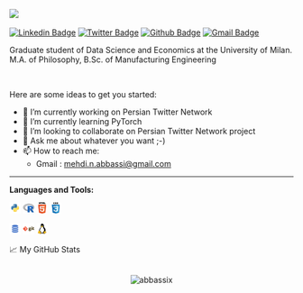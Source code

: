 ![](https://visitor-badge.glitch.me/badge?page_id=abbassix)

[![Linkedin Badge](https://img.shields.io/badge/-LinkedIn-blue?style=for-the-badge&logo=Linkedin&logoColor=white&link=https://www.linkedin.com/in/mehdi-abbassi/)](https://www.linkedin.com/in/mehdi-abbassi/)
[![Twitter Badge](https://img.shields.io/badge/-Twitter-1ca0f1?style=for-the-badge&labelColor=1ca0f1&logo=twitter&logoColor=white&link=https://twitter.com/mabbassix)](https://twitter.com/mabbassix)
[![Github Badge](https://img.shields.io/badge/-github-black?style=for-the-badge&labelColor=black&logo=github&logoColor=white&link=https://github.com/abbassix)](https://github.com/abbassix)
[![Gmail Badge](https://img.shields.io/badge/-Gmail-c14438?style=for-the-badge&logo=Gmail&logoColor=white&link=mailto:mehdi.n.abbassi@gmail.com)](mailto:mehdi.n.abbassi@gmail.com)

Graduate student of Data Science and Economics at the University of Milan.
M.A. of Philosophy, B.Sc. of Manufacturing Engineering

<br>

<!--
**abbassix/abbassix** is a ✨ _special_ ✨ repository because its `README.md` (this file) appears on your GitHub profile.-->

Here are some ideas to get you started:

- 🔭 I’m currently working on Persian Twitter Network
- 🌱 I’m currently learning PyTorch
- 👯 I’m looking to collaborate on Persian Twitter Network project
- 💬 Ask me about whatever you want ;-)
- 📫 How to reach me: 
    <!--- Website: [abbassix.com](https://abbassix.com)-->
    - Gmail : <a href="mailto:mehdi.n.abbassi@gmail.com">mehdi.n.abbassi@gmail.com</a> 

--- 
**Languages and Tools:**  

<code><img height="20" src="https://raw.githubusercontent.com/github/explore/80688e429a7d4ef2fca1e82350fe8e3517d3494d/topics/python/python.png"></code>
<code><img height="20" src="https://raw.githubusercontent.com/github/explore/80688e429a7d4ef2fca1e82350fe8e3517d3494d/topics/r/r.png"></code>
<code><img height="20" src="https://raw.githubusercontent.com/github/explore/80688e429a7d4ef2fca1e82350fe8e3517d3494d/topics/html/html.png"></code>
<code><img height="20" src="https://raw.githubusercontent.com/github/explore/80688e429a7d4ef2fca1e82350fe8e3517d3494d/topics/css/css.png"></code>

<code><img height="20" src="https://raw.githubusercontent.com/github/explore/80688e429a7d4ef2fca1e82350fe8e3517d3494d/topics/sql/sql.png"></code>
<code><img height="20" src="https://raw.githubusercontent.com/github/explore/80688e429a7d4ef2fca1e82350fe8e3517d3494d/topics/git/git.png"></code>
<code><img height="20" src="https://raw.githubusercontent.com/github/explore/80688e429a7d4ef2fca1e82350fe8e3517d3494d/topics/linux/linux.png"></code>


<summary>📈 My GitHub Stats</summary>
<br>
<p align="center"> <img src="https://github-readme-stats.vercel.app/api?username=abbassix&show_icons=true&theme=gotham" alt="abbassix" />

